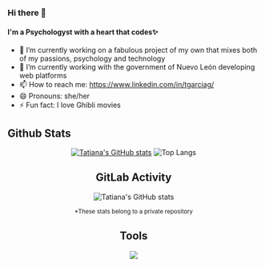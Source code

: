 ### Hi there 👋

<!--
**DraCaligari/DraCaligari** is a ✨ _special_ ✨ repository because its `README.md` (this file) appears on your GitHub profile.
-->

#### I'm a Psychologyst with a heart that codes✨

- 🔭 I’m currently working on a fabulous project of my own that mixes both of my passions, psychology and technology
- 🌱 I’m currently working with the government of Nuevo León developing web platforms
- 📫 How to reach me: https://www.linkedin.com/in/tgarciag/
- 😄 Pronouns: she/her
- ⚡ Fun fact: I love Ghibli movies

## Github Stats
<div align="center">
  
  [![Tatiana's GitHub stats](https://github-readme-stats.vercel.app/api?username=DraCaligari&show_icons=true&count_private=true&theme=dark)](https://github.com/anuraghazra/github-readme-stats)
  ![Top Langs](https://github-readme-stats.vercel.app/api/top-langs/?username=DraCaligari&layout=compact&title_color=007bff&text_color=e7e7e7&icon_color=007bff&bg_color=171c28)
</p>

## GitLab Activity

![Tatiana's GitHub stats](https://i.imgur.com/3WxyfHS.png)

<small>*These stats belong to a private repository</small>

## Tools

<p align="center">
  <a>
    <img src="https://skillicons.dev/icons?i=anaconda,angular,apple,aws,bootstrap,cs,cloudflare,css,django,docker,dotnet,express,figma,firebase,gcp,git,github,gitlab,heroku,html,htmx,idea,ai,js,jenkins,jest,jquery,less,linux,mongodb,mysql,netlify,nginx,nodejs,notion,npm,nuxtjs,obsidian,ps,pinia,postgres,postman,powershell,pycharm,py,react,regex,sass,sqlite,sublime,selenium,swift,tailwind,ts,ubuntu,vim,visualstudio,vite,vitest,vscode,vue,webstorm,wordpress,xd,yarn" />
  </a>
</p>
